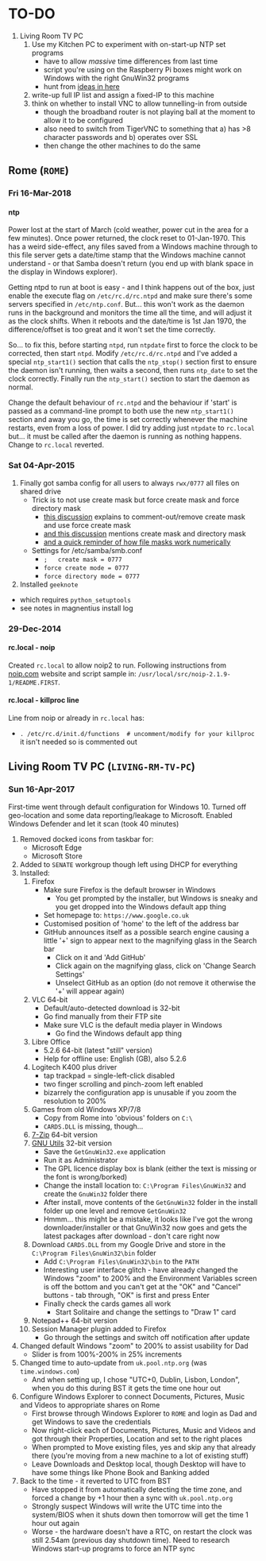 # TO-DO
1. Living Room TV PC
   1. Use my Kitchen PC to experiment with on-start-up NTP set programs
      * have to allow *massive* time differences from last time
      * script you're using on the Raspberry Pi boxes might work on Windows with the right GnuWin32 programs
      * hunt from [ideas in here](http://stackoverflow.com/questions/426071/how-can-i-sync-the-computers-clock-upon-startup)
   1. write-up full IP list and assign a fixed-IP to this machine
   1. think on whether to install VNC to allow tunnelling-in from outside
      * though the broadband router is not playing ball at the moment to allow it to be configured
      * also need to switch from TigerVNC to something that a) has >8 character passwords and b) operates over SSL
      * then change the other machines to do the same

## Rome (`ROME`)
### Fri 16-Mar-2018
#### ntp
Power lost at the start of March (cold weather, power cut in the area for a few minutes). Once power returned, the clock reset to 01-Jan-1970. This has a weird side-effect, any files saved from a Windows machine through to this file server gets a date/time stamp that the Windows machine cannot understand - or that Samba doesn't return (you end up with blank space in the display in Windows explorer).

Getting ntpd to run at boot is easy - and I think happens out of the box, just enable the execute flag on ```/etc/rc.d/rc.ntpd``` and make sure there's some servers specified in ```/etc/ntp.conf```.  But... this won't work as the daemon runs in the background and monitors the time all the time, and will adjust it as the clock shifts.  When it reboots and the date/time is 1st Jan 1970, the difference/offset is too great and it won't set the time correctly.

So... to fix this, before starting ```ntpd```, run ```ntpdate``` first to force the clock to be corrected, then start ```ntpd```.  Modify ```/etc/rc.d/rc.ntpd``` and I've added a special ```ntp_start1()``` section that calls the ```ntp_stop()``` section first to ensure the daemon isn't running, then waits a second, then runs ```ntp_date``` to set the clock correctly.  Finally run the ```ntp_start()``` section to start the daemon as normal.

Change the default behaviour of ```rc.ntpd``` and the behaviour if 'start' is passed as a command-line prompt to both use the new ```ntp_start1()``` section and away you go, the time is set correctly whenever the machine restarts, even from a loss of power.  I did try adding just ```ntpdate``` to ```rc.local``` but... it must be called after the daemon is running as nothing happens.  Change to ```rc.local``` reverted.

### Sat 04-Apr-2015
1. Finally got samba config for all users to always `rwx/0777` all files on shared drive
   * Trick is to not use create mask but force create mask and force directory mask
     * [this discussion](http://serverfault.com/questions/562875/samba-default-file-creation-mask-calculation) explains to comment-out/remove create mask and use force create mask
     * [and this discussion](https://lists.samba.org/archive/samba/2003-March/063429.html) mentions create mask and directory mask
     * [and a quick reminder of how file masks work numerically](http://www.computerhope.com/unix/uchmod.htm)
   * Settings for /etc/samba/smb.conf
     * `;   create mask = 0777`
     * `force create mode = 0777`
     * `force directory mode = 0777`
1. Installed `geeknote`
  * which requires `python_setuptools`
  * see notes in magnentius install log

### 29-Dec-2014
#### rc.local - noip
Created ```rc.local``` to allow noip2 to run.  Following instructions from [noip.com](noip.com) website and script sample in: ```/usr/local/src/noip-2.1.9-1/README.FIRST```.

#### rc.local - killproc line
Line from noip or already in ```rc.local``` has:
* ```. /etc/rc.d/init.d/functions  # uncomment/modify for your killproc```
it isn't needed so is commented out


## Living Room TV PC (`LIVING-RM-TV-PC`)
### Sun 16-Apr-2017
First-time went through default configuration for Windows 10.  Turned off geo-location and some data reporting/leakage to Microsoft.  Enabled Windows Defender and let it scan (took 40 minutes)

1. Removed docked icons from taskbar for:
   * Microsoft Edge
   * Microsoft Store
1. Added to `SENATE` workgroup though left using DHCP for everything
1. Installed:
   1. Firefox
      * Make sure Firefox is the default browser in Windows
        * You get prompted by the installer, but Windows is sneaky and you get dropped into the Windows default app thing
      * Set homepage to: `https://www.google.co.uk`
      * Customised position of 'home' to the left of the address bar
      * GitHub announces itself as a possible search engine causing a little '+' sign to appear next to the magnifying glass in the Search bar
        * Click on it and 'Add GitHub'
        * Click again on the magnifying glass, click on 'Change Search Settings'
        * Unselect GitHub as an option (do not remove it otherwise the '+' will appear again)
   1. VLC 64-bit
      * Default/auto-detected download is 32-bit
      * Go find manually from their FTP site
      * Make sure VLC is the default media player in Windows
        * Go find the Windows default app thing
   1. Libre Office
      * 5.2.6 64-bit (latest "still" version)
      * Help for offline use: English (GB), also 5.2.6
   1. Logitech K400 plus driver
      * tap trackpad = single-left-click disabled
      * two finger scrolling and pinch-zoom left enabled
      * bizarrely the configuration app is unusable if you zoom the resolution to 200%
   1. Games from old Windows XP/7/8
      * Copy from Rome into 'obvious' folders on `C:\`
      * `CARDS.DLL` is missing, though...
   1. [7-Zip](http://7-zip.org/) 64-bit version
   1. [GNU Utils](http://getgnuwin32.sourceforge.net/) 32-bit version
      * Save the `GetGnuWin32.exe` application
      * Run it as Administrator
      * The GPL licence display box is blank (either the text is missing or the font is wrong/borked)
      * Change the install location to: `C:\Program Files\GnuWin32` and create the `GnuWin32` folder there 
      * After install, move contents of the `GetGnuWin32` folder in the install folder up one level and remove `GetGnuWin32`
      * Hmmm... this might be a mistake, it looks like I've got the wrong downloader/installer or that GnuWin32 now goes and gets the latest packages after download - don't care right now
   1. Download `CARDS.DLL` from my Google Drive and store in the `C:\Program Files\GnuWin32\bin` folder
      * Add `C:\Program Files\GnuWin32\bin` to the `PATH`
      * Interesting user interface glitch - have already changed the Windows "zoom" to 200% and the Environment Variables screen is off the bottom and you can't get at the "OK" and "Cancel" buttons - tab through, "OK" is first and press Enter
      * Finally check the cards games all work
        * Start Solitaire and change the settings to "Draw 1" card
   1. Notepad++ 64-bit version
   1. Session Manager plugin added to Firefox
      * Go through the settings and switch off notification after update
1. Changed default Windows "zoom" to 200% to assist usability for Dad
   * Slider is from 100%-200% in 25% increments
1. Changed time to auto-update from `uk.pool.ntp.org` (was `time.windows.com`)
   * And when setting up, I chose "UTC+0, Dublin, Lisbon, London", when you do this during BST it gets the time one hour out
1. Configure Windows Explorer to connect Documents, Pictures, Music and Videos to appropriate shares on Rome
   * First browse through Windows Explorer to `ROME` and login as Dad and get Windows to save the credentials
   * Now right-click each of Documents, Pictures, Music and Videos and got through their Properties, Location and set to the right places
   * When prompted to Move existing files, yes and skip any that already there (you're moving from a new machine to a lot of existing stuff)
   * Leave Downloads and Desktop local, though Desktop will have to have some things like Phone Book and Banking added
1. Back to the time - it reverted to UTC from BST
   * Have stopped it from automatically detecting the time zone, and forced a change by +1 hour then a sync with `uk.pool.ntp.org`
   * Strongly suspect Windows will write the UTC time into the system/BIOS when it shuts down then tomorrow will get the time 1 hour out again
   * Worse - the hardware doesn't have a RTC, on restart the clock was still 2.54am (previous day shutdown time).  Need to research Windows start-up programs to force an NTP sync
